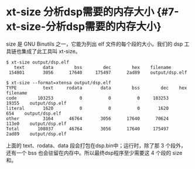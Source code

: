 # xt-size 分析dsp需要的内存大小 {#7-xt-size-分析dsp需要的内存大小}

size 是 GNU Binutils 之一，它能为列出 elf 文件的每个段的大小。我们的 dsp 工具链也集成了此工具叫 xt-size。

```
$ xt-size output/dsp.elf
   text       data        bss        dec        hex    filename
 154801       3056      17640     175497      2ad89    output/dsp.elf

$ xt-size --format=xtensa output/dsp.elf
TYPE          text     rodata       data        bss        dec    hex    filename
code        103253          0          0          0     103253      19355    output/dsp.elf
literal       1620          0          0          0       1620        654    output/dsp.elf
other         3164      46764       3056      17640      70624      113e0    output/dsp.elf
Total       108037      46764       3056      17640     175497      2ad89    output/dsp.elf

```

上面的 text、rodata、data 段会打包在dsp.bin中；运行时，除了那 3 个段外，还有一个 bss 也会驻留在内存中。所以最终dsp程序至少需要这 4 个段的 size 和。


